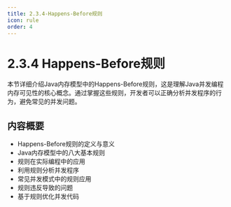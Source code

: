 ```yaml
---
title: 2.3.4-Happens-Before规则
icon: rule
order: 4
---
```


# 2.3.4 Happens-Before规则

本节详细介绍Java内存模型中的Happens-Before规则，这是理解Java并发编程内存可见性的核心概念。通过掌握这些规则，开发者可以正确分析并发程序的行为，避免常见的并发问题。

## 内容概要

- Happens-Before规则的定义与意义
- Java内存模型中的八大基本规则
- 规则在实际编程中的应用
- 利用规则分析并发程序
- 常见并发模式中的规则应用
- 规则违反导致的问题
- 基于规则优化并发代码
